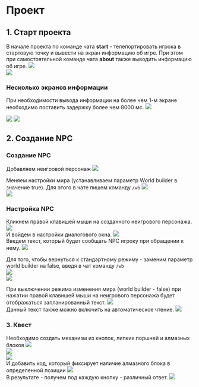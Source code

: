 # Проект
## 1. Старт проекта
В начале проекта по команде чата **start** - телепортировать игрока в стартовую точку и вывести на экран информацию об игре. При этом при самостоятельной команде чата **about** также выводить информацию об игре.
<img src = "./img/Minecraft Education Edition.jpg">  
<img src = "./img/Minecraft Education Edition2.jpg">

### Несколько экранов информации
При необходимости вывода информации на более чем 1-м экране необходимо поставить задержку более чем 8000 мс.
<img src = "./img/Minecraft Education Edition3.jpg">  

<img src = "./img/Minecraft Education Edition4.jpg">  
<img src = "./img/Minecraft Education Edition5.jpg">  

## 2. Создание NPC
### Создание NPC
Добавляем неигровой персонаж
<img src = "./img/Minecraft Education Edition6.jpg">  

Меняем настройки мира (устанавливаем параметр World builder в значение true). Для этого в чате пишем команду 
`/wb`
<img src = "./img/Minecraft Education Edition7.jpg">  
<img src = "./img/Minecraft Education Edition8.jpg">  

### Настройка NPC
Кликнем правой клавишей мыши на созданного неигрового персонажа.
<img src = "./img/Minecraft Education Edition9.jpg">  
И войдем в настройки диалогового окна.
<img src = "./img/Minecraft Education Edition10.jpg">  
Введем текст, который будет сообщать NPC игроку при обращении к нему.
<img src = "./img/Minecraft Education Edition11.jpg">  

Для того, чтобы вернуться к стандартному режиму - заменим параметр world builder на false, введя в чат команду `/wb`  
<img src = "./img/Minecraft Education Edition12.jpg">  
<img src = "./img/Minecraft Education Edition13.jpg">  

При выключении режима изменения мира (world builder - false) при нажатии правой клавишей мыши на неигрового персонажа будет отображаться запланированный текст.
<img src = "./img/Minecraft Education Edition14.jpg">  
 Данный текст также можно включить на автоматическое чтение.
<img src = "./img/reading.gif">  

### 3. Квест
Необходимо создать механизм из кнопок, липких поршней и алмазных блоков
<img src = "./img/Minecraft Education Edition16.jpg">  
<img src = "./img/Minecraft Education Edition17.jpg">  
<img src = "./img/Minecraft Education Edition15.jpg">  
И добавить код, который фиксирует наличие алмазного блока в определенной позиции
<img src = "./img/Minecraft Education Edition18.jpg">  
В результате - получем под каждую кнопку - различный ответ.
<img src = "./img/question.gif">  